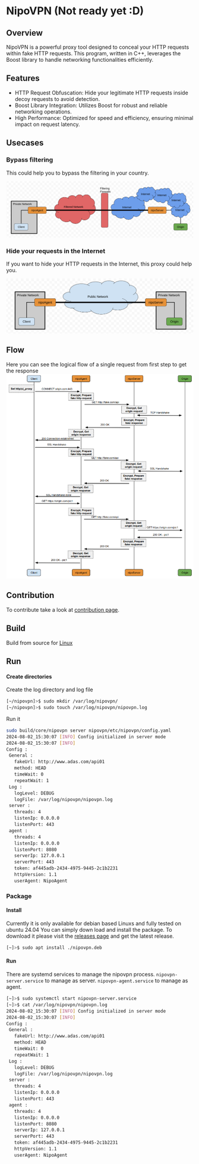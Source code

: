 # NipoVPN (Not ready yet :D)

## Overview

NipoVPN is a powerful proxy tool designed to conceal your HTTP requests within fake HTTP requests. This program, written in C++, leverages the Boost library to handle networking functionalities efficiently.


## Features

  - HTTP Request Obfuscation: Hide your legitimate HTTP requests inside decoy requests to avoid detection.
  - Boost Library Integration: Utilizes Boost for robust and reliable networking operations.
  - High Performance: Optimized for speed and efficiency, ensuring minimal impact on request latency.


## Usecases

### Bypass filtering
This could help you to bypass the filtering in your country.

![Filtering](https://github.com/MortezaBashsiz/nipovpn/blob/main/files/pic/archFilternet.png)

### Hide your requests in the Internet
If you want to hide your HTTP requests in the Internet, this proxy could help you.

![Internet](https://github.com/MortezaBashsiz/nipovpn/blob/main/files/pic/archInternet.png)

## Flow
Here you can see the logical flow of a single request from first step to get the response
![Flow](https://github.com/MortezaBashsiz/nipovpn/blob/main/files/pic/flow.png)


## Contribution
To contribute take a look at [contribution page](https://github.com/MortezaBashsiz/nipovpn/blob/main/CONTRIBUTING.md).

## Build

Build from source for [Linux](guides/BuildLinux.md)



## Run

#### Create directories
Create the log directory and log file
```bash
[~/nipovpn]>$ sudo mkdir /var/log/nipovpn/
[~/nipovpn]>$ sudo touch /var/log/nipovpn/nipovpn.log 
```

Run it
```bash
sudo build/core/nipovpn server nipovpn/etc/nipovpn/config.yaml
2024-08-02_15:30:07 [INFO] Config initialized in server mode 
2024-08-02_15:30:07 [INFO] 
Config :
 General :
   fakeUrl: http://www.adas.com/api01
   method: HEAD
   timeWait: 0
   repeatWait: 1
 Log :
   logLevel: DEBUG
   logFile: /var/log/nipovpn/nipovpn.log
 server :
   threads: 4
   listenIp: 0.0.0.0
   listenPort: 443
 agent :
   threads: 4
   listenIp: 0.0.0.0
   listenPort: 8080
   serverIp: 127.0.0.1
   serverPort: 443
   token: af445adb-2434-4975-9445-2c1b2231
   httpVersion: 1.1
   userAgent: NipoAgent 
```

### Package

#### Install
Currently it is only available for debian based Linuxs and fully tested on ubuntu 24.04
You can simply down load and install the package. To download it please visit the [releases page](https://github.com/MortezaBashsiz/nipovpn/tags) and get the latest release.
```bash
[~]>$ sudo apt install ./nipovpn.deb
```

#### Run
There are systemd services to manage the nipovpn process.
`nipovpn-server.service` to manage as server.
`nipovpn-agent.service` to manage as agent.
```bash
[~]>$ sudo systemctl start nipovpn-server.service
[~]>$ cat /var/log/nipovpn/nipovpn.log
2024-08-02_15:30:07 [INFO] Config initialized in server mode 
2024-08-02_15:30:07 [INFO] 
Config :
 General :
   fakeUrl: http://www.adas.com/api01
   method: HEAD
   timeWait: 0
   repeatWait: 1
 Log :
   logLevel: DEBUG
   logFile: /var/log/nipovpn/nipovpn.log
 server :
   threads: 4
   listenIp: 0.0.0.0
   listenPort: 443
 agent :
   threads: 4
   listenIp: 0.0.0.0
   listenPort: 8080
   serverIp: 127.0.0.1
   serverPort: 443
   token: af445adb-2434-4975-9445-2c1b2231
   httpVersion: 1.1
   userAgent: NipoAgent 
```
